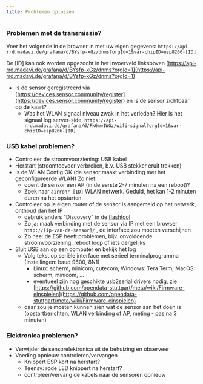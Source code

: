 ```yaml
---
title: Problemen oplossen
---
```


### Problemen met de transmissie?
Voer het volgende in de browser in met uw eigen gegevens:
`https://api-rrd.madavi.de/grafana/d/BYsfp-xGz/dnms?orgId=1&var-chipID=esp8266-[ID]`

De [ID] kan ook worden opgezocht in het invoerveld linksboven [https://api-rrd.madavi.de/grafana/d/BYsfp-xGz/dnms?orgId=1](https://api-rrd.madavi.de/grafana/d/BYsfp-xGz/dnms?orgId=1)

* Is de sensor geregistreerd via [https://devices.sensor.community/register](https://devices.sensor.community/register) en is de sensor zichtbaar op de kaart?
  * Was het WLAN signaal niveau zwak in het verleden? Hier is het signaal log server-side: `https://api-rrd.madavi.de/grafana/d/Fk6mw1WGz/wifi-signal?orgId=1&var-chipID=esp8266-[ID]`



### USB kabel problemen?
* Controleer de stroomvoorziening: USB kabel
* Herstart (stroomtoevoer verbreken, b.v. USB stekker eruit trekken)
* Is de WLAN Config OK (de sensor maakt verbinding met het geconfigureerde WLAN) Zo niet:
  * opent de sensor een AP (in de eerste 2-7 minuten na een reboot)?
  * Zoek naar `airrohr-[ID]` WLAN netwerk. Geduld, het kan 1-2 minuten duren na het opstarten.
* Controleer op je eigen router of de sensor is aangemeld op het netwerk, onthoud dan het IP
  * gebruik anders "Discovery" in de [flashtool](https://github.com/opendata-stuttgart/airrohr-firmware-flasher/)
  * Zo ja: maak verbinding met de sensor via IP met een browser `http://[ip-van-de-sensor]/` , de interface zou moeten verschijnen
  * Zo nee: de ESP heeft problemen, bijv. onvoldoende stroomvoorziening, reboot loop of iets dergelijks
* Sluit USB aan op een computer en bekijk het log
  * Volg tekst op seriële interface met serieel terminalprogramma (Instellingen: baud 9600, 8N1)
    * Linux: scherm, minicom, cutecom; Windows: Tera Term; MacOS: scherm, minicom, ...
    * eventueel zijn nog geschikte usb2serial drivers nodig, zie [https://github.com/opendata-stuttgart/meta/wiki/Firmware-einspielen](https://github.com/opendata-stuttgart/meta/wiki/Firmware-einspielen)
  * daar zou je moeten kunnen zien wat de sensor aan het doen is (opstartberichten, WLAN verbinding of AP, meting - pas na 3 minuten)

### Elektronica problemen?

* Verwijder de sensorelektronica uit de behuizing en observeer
* Voeding opnieuw controleren/vervangen
  * Knippert ESP kort na herstart?
  * Teensy: rode LED knippert na herstart?
  * controleer/vervang de kabels naar de sensoren opnieuw


